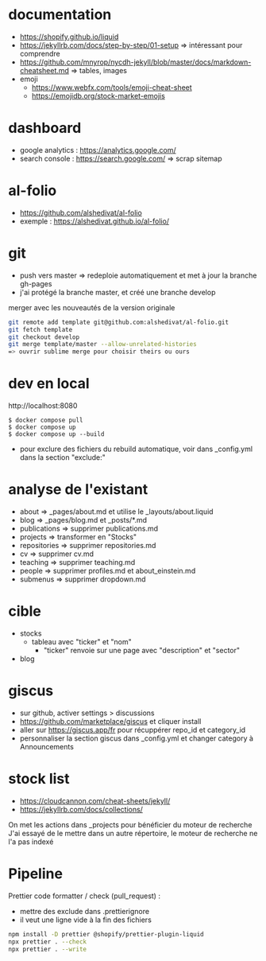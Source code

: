 documentation
=============
- https://shopify.github.io/liquid
- https://jekyllrb.com/docs/step-by-step/01-setup => intéressant pour comprendre
- https://github.com/mnyrop/nycdh-jekyll/blob/master/docs/markdown-cheatsheet.md => tables, images
- emoji
  - https://www.webfx.com/tools/emoji-cheat-sheet
  - https://emojidb.org/stock-market-emojis


dashboard
=========
- google analytics : https://analytics.google.com/
- search console   : https://search.google.com/       => scrap sitemap


al-folio
========
- https://github.com/alshedivat/al-folio
- exemple : https://alshedivat.github.io/al-folio/

git
===
- push vers master => redeploie automatiquement et met à jour la branche gh-pages
- j'ai protégé la branche master, et créé une branche develop

merger avec les nouveautés de la version originale
```bash
git remote add template git@github.com:alshedivat/al-folio.git
git fetch template
git checkout develop
git merge template/master --allow-unrelated-histories
=> ouvrir sublime merge pour choisir theirs ou ours
```

dev en local
============
http://localhost:8080

```
$ docker compose pull
$ docker compose up
$ docker compose up --build
```

- pour exclure des fichiers du rebuild automatique, voir dans \_config.yml dans la section "exclude:"

analyse de l'existant
=====================
- about             => _pages/about.md et utilise le _layouts/about.liquid
- blog              => _pages/blog.md et _posts/*.md
- publications      => supprimer publications.md
- projects          => transformer en "Stocks"
- repositories      => supprimer repositories.md
- cv                => supprimer cv.md
- teaching          => supprimer teaching.md
- people            => supprimer profiles.md et about_einstein.md
- submenus          => supprimer dropdown.md

cible
=====
- stocks
  - tableau avec "ticker" et "nom"
    - "ticker" renvoie sur une page avec "description" et "sector"
- blog

giscus
======
- sur github, activer settings > discussions
- https://github.com/marketplace/giscus et cliquer install
- aller sur https://giscus.app/fr pour récuppérer repo_id et category_id
- personnaliser la section giscus dans \_config.yml et changer category à Announcements

stock list
==========
- https://cloudcannon.com/cheat-sheets/jekyll/
- https://jekyllrb.com/docs/collections/

On met les actions dans \_projects pour bénéficier du moteur de recherche
J'ai essayé de le mettre dans un autre répertoire, le moteur de recherche ne l'a pas indexé


Pipeline
========
Prettier code formatter / check (pull_request) :
- mettre des exclude dans .prettierignore
- il veut une ligne vide à la fin des fichiers

```bash
npm install -D prettier @shopify/prettier-plugin-liquid
npx prettier . --check
npx prettier . --write
```
